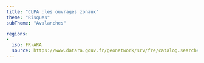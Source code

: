 ```yaml
---
title: "CLPA :les ouvrages zonaux"
theme: "Risques"
subTheme: "Avalanches"

regions:
-
  iso: FR-ARA
  source: https://www.datara.gouv.fr/geonetwork/srv/fre/catalog.search#/search?resultType=details&sortBy=relevance&from=1&to=20&fast=index&_content_type=json&any=CLPA%20:les%20ouvrages%20zonaux
---
```

